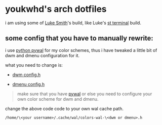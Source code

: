 # youkwhd's arch dotfiles

i am using some of [Luke Smith](https://github.com/lukesmithxyz)'s build, like Luke's [st terminal](https://github.com/lukesmithxyz/st) build.

## some config that you have to manually rewrite:
i use [python pywal](https://github.com/dylanaraps/pywal) for my color schemes, thus i have tweaked a little bit of dwm and dmenu configuration for it.

what you need to change is:

* [dwm config.h](https://github.com/youkwhd/dotfiles/blob/master/.config/suckless/dwm/config.h#L11)

* [dmenu config.h](https://github.com/youkwhd/dotfiles/blob/master/.config/suckless/dmenu/config.h#L11)

> make sure that you have [pywal](https://github.com/dylanaraps/pywal) or else you need to configure your own color scheme for dwm and dmenu.  

change the above code code to your own wal cache path.

`/home/\<your username>/.cache/wal/colors-wal-\<dwm or dmenu>.h`